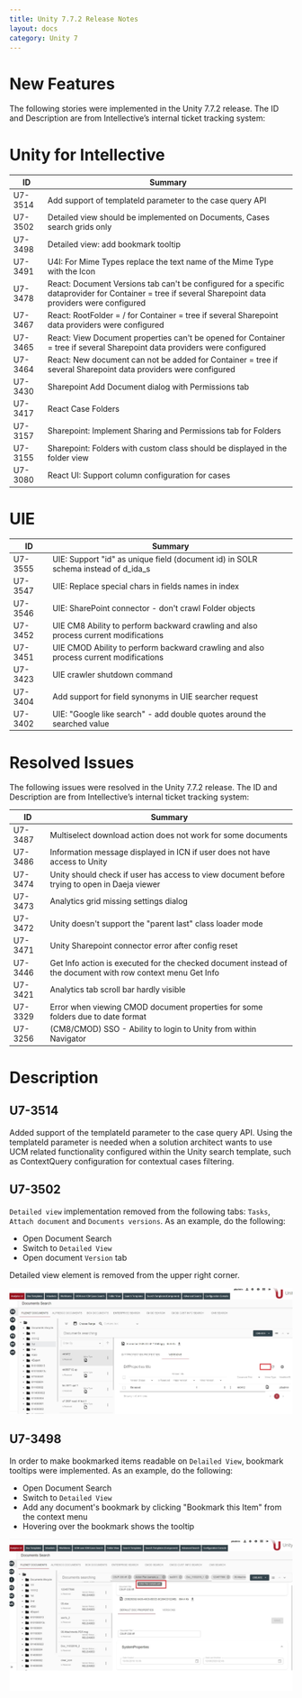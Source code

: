 ```yaml
---
title: Unity 7.7.2 Release Notes
layout: docs
category: Unity 7
---
```


# New Features

The following stories were implemented in the Unity 7.7.2 release. The ID and Description are from Intellective’s internal ticket tracking system:

# Unity for Intellective

| ID      | Summary                                                                                                                                                |
| ------- | ------------------------------------------------------------------------------------------------------------------------------------------------------ |
| U7-3514 | Add support of templateId parameter to the case query API                                                                                              |
| U7-3502 | Detailed view should be implemented on Documents, Cases search grids only                                                                              |
| U7-3498 | Detailed view: add bookmark tooltip                                                                                                                    |
| U7-3491 | U4I: For Mime Types replace the text name of the Mime Type with the Icon                                                                               |
| U7-3478 | React: Document Versions tab can't be configured for a specific dataprovider for Container = tree if several Sharepoint data providers were configured |
| U7-3467 | React: RootFolder = / for Container = tree if several Sharepoint data providers were configured                                                        |
| U7-3465 | React: View Document properties can't be opened for Container = tree if several Sharepoint data providers were configured                              |
| U7-3464 | React: New document can not be added for Container = tree if several Sharepoint data providers were configured                                         |
| U7-3430 | Sharepoint Add Document dialog with Permissions tab                                                                                                    |
| U7-3417 | React Case Folders                                                                                                                                     |
| U7-3157 | Sharepoint: Implement Sharing and Permissions tab for Folders                                                                                          |
| U7-3155 | Sharepoint: Folders with custom class should be displayed in the folder view                                                                           |
| U7-3080 | React UI: Support column configuration for cases                                                                                                       |

# UIE

| ID      | Summary                                                                              |
| ------- | ------------------------------------------------------------------------------------ |
| U7-3555 | UIE: Support "id" as unique field (document id) in SOLR schema instead of d_ida_s    |
| U7-3547 | UIE: Replace special chars in fields names in index                                  |
| U7-3546 | UIE: SharePoint connector - don't crawl Folder objects                               |
| U7-3452 | UIE CM8 Ability to perform backward crawling and also process current modifications  |
| U7-3451 | UIE CMOD Ability to perform backward crawling and also process current modifications |
| U7-3423 | UIE crawler shutdown command                                                         |
| U7-3404 | Add support for field synonyms in UIE searcher request                               |
| U7-3402 | UIE: "Google like search" - add double quotes around the searched value              |

# Resolved Issues

The following issues were resolved in the Unity 7.7.2 release. The ID and Description are from Intellective’s internal ticket tracking system:

| ID      | Summary                                                                                                     |
| ------- | ----------------------------------------------------------------------------------------------------------- |
| U7-3487 | Multiselect download action does not work for some documents                                                |
| U7-3486 | Information message displayed in ICN if user does not have access to Unity                                  |
| U7-3474 | Unity should check if user has access to view document before trying to open in Daeja viewer                |
| U7-3473 | Analytics grid missing settings dialog                                                                      |
| U7-3472 | Unity doesn't support the "parent last" class loader mode                                                   |
| U7-3471 | Unity Sharepoint connector error after config reset                                                         |
| U7-3446 | Get Info action is executed for the checked document instead of the document with row context menu Get Info |
| U7-3421 | Analytics tab scroll bar hardly visible                                                                     |
| U7-3329 | Error when viewing CMOD document properties for some folders due to date format                             |
| U7-3256 | (CM8/CMOD) SSO - Ability to login to Unity from within Navigator                                            |

# Description

## U7-3514

Added support of the templateId parameter to the case query API.
Using the templateId parameter is needed when a solution architect wants to use UCM related functionality configured within the Unity search template, such as ContextQuery configuration for contextual cases filtering.

## U7-3502

`Detailed view` implementation removed from the following tabs: `Tasks`, `Attach document` and `Documents versions`.
As an example, do the following:

- Open Document Search
- Switch to `Detailed View`
- Open document `Version` tab

Detailed view element is removed from the upper right corner.

![Document Versions](images/VersionsNoDetailedView.jpg)

## U7-3498

In order to make bookmarked items readable on `Delailed View`, bookmark tooltips were implemented.
As an example, do the following:

- Open Document Search
- Switch to `Detailed View`
- Add any document's bookmark by clicking "Bookmark this Item" from the context menu
- Hovering over the bookmark shows the tooltip

![Bookmark tooltip](images/BookmarkTooltips.jpg)
